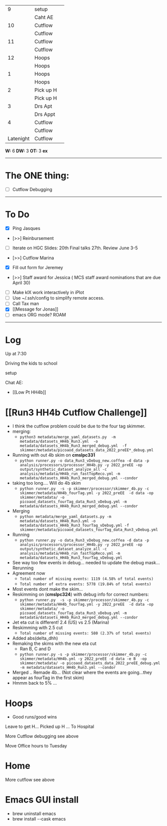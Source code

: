 
|           |           |     |
| --------- | --------- | --- |
| 9         | setup     |     |
|           | Caht AE   |     |
| 10        | Cutflow   |     |
|           | Cutflow   |     |
| 11        | Cutflow   |     |
|           | Cutflow   |     |
| 12        | Hoops     |     |
|           | Hoops     |     |
| 1         | Hoops     |     |
|           | Hoops     |     |
| 2         | Pick up H |     |
|           | Pick up H |     |
| 3         | Drs Apt   |     |
|           | Drs Appt  |     |
| 4         | Cutflow   |     |
|           | Cutflow   |     |
| Latenight | Cutflow   |     |

**W:** 6 
**DW:** 3
**OT:** 3
**ex**

---
# The ONE thing: 
- [ ] Cutflow Debugging

---
# To Do

- [x] Ping Jasques
- [>>] Reinbursement
- [ ] Iterate on HGC Slides:  20th Final talks 27th. Review June 3-5
- [>>] Cutflow Marina
- [x]  Fill out form for Jeremey
- [>>] Staff award for Jessica ( MCS staff award nominations that are due April 30)
- [ ]  Make klX work interactively in iPlot
- [ ]  Use ~/.ssh/config to simplify remote access.
- [ ] Call Tax man
- [x] [[Message for Jonas]]
- [ ] emacs ORG mode? ROAM

---

# Log

Up at 7:30 

Driving the kids to school

setup

Chat AE: 
- [[Low Pt HH4b]]

# [[Run3 HH4b Cutflow Challenge]]
- I think the cutflow problem could be due to the four tag skimmer.
- merging: 
	- `python3 metadata/merge_yaml_datasets.py  -m metadata/datasets_HH4b_Run3.yml  -o metadata/datasets_HH4b_Run3_merged_debug.yml  -f skimmer/metadata/picoaod_datasets_data_2022_preEE*_debug.yml`
- Running with out 4b skim on **cmslpc331**
	-  `python runner.py -o data_Run3_vDebug_new.coffea -d data -p analysis/processors/processor_HH4b.py -y 2022_preEE -op output/synthetic_dataset_analyze_all -c analysis/metadata/HH4b_run_fastTopReco.yml -m metadata/datasets_HH4b_Run3_merged_debug.yml --condor`
- taking too long.... Will do 4b skim
	-  `python runner.py  -s -p skimmer/processor/skimmer_4b.py -c skimmer/metadata/HH4b_fourTag.yml -y 2022_preEE  -d data -op skimmer/metadata/ -o picoaod_datasets_fourTag_data_Run3_vDebug.yml -m metadata/datasets_HH4b_Run3_merged_debug.yml --condor`
- Merging
	- `python metadata/merge_yaml_datasets.py -m metadata/datasets_HH4b_Run3.yml -o metadata/datasets_HH4b_Run3_fourTag_vDebug.yml -f skimmer/metadata/picoaod_datasets_fourTag_data_Run3_vDebug.yml`
- Running
	- `python runner.py -o data_Run3_vDebug_new.coffea -d data -p analysis/processors/processor_HH4b.py -y 2022_preEE -op output/synthetic_dataset_analyze_all -c analysis/metadata/HH4b_run_fastTopReco.yml -m metadata/datasets_HH4b_Run3_fourTag_vDebug.yml `
- See way too few events in debug... needed to update the debug mask... Rerunning
- Agreement now
	- `Total number of missing events: 1119 (4.58% of total events)`
	- `Total number of extra events: 5778 (19.84% of total events)`
- Most events dont make the skim...
- Reskimming  on (**cmslpc324**) with debug info for correct numbers:
	- `python runner.py  -s -p skimmer/processor/skimmer_4b.py -c skimmer/metadata/HH4b_fourTag.yml -y 2022_preEE  -d data -op skimmer/metadata/ -o picoaod_datasets_fourTag_data_Run3_vDebug.yml -m metadata/datasets_HH4b_Run3_merged_debug.yml --condor`
- Jet eta cut is different!  2.4 (US) vs 2.5 (Marina)
- Reskimming with 2.5 cut
	- `Total number of missing events: 580 (2.37% of total events)`
- Added abs(delta_dhh)
- Remaking the skims with the new eta cut
	- Ran B, C and D
	- `python runner.py -s -p skimmer/processor/skimmer_4b.py -c skimmer/metadata/HH4b.yml -y 2022_preEE -d data -e B  -op skimmer/metadata/ -o picoaod_datasets_data_2022_preEE_debug.yml -m metadata/datasets_HH4b_Run3.yml --condor`
- Merged .. Remade 4b... (Not clear where the events are going...they appear as fourTag in the first skim)
- Hmmm back to 5% ... 

# Hoops 
- Good runs/good wins

Leave to get H... Picked up H ... To Hospital 

More Cutflow debugging see above

Move Office hours to Tuesday

# Home 

More cutflow see above

# Emacs GUI install
- brew uninstall emacs
- brew install --cask emacs

